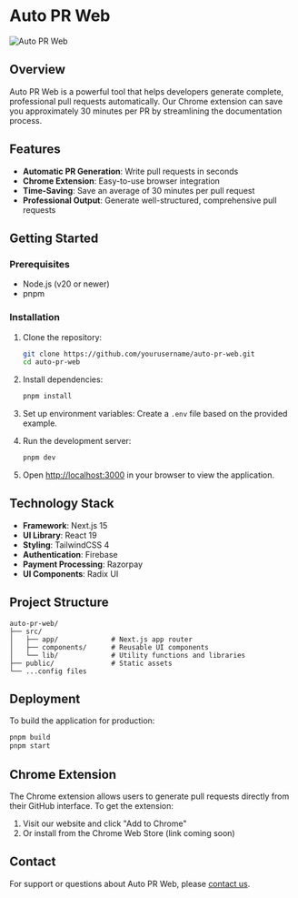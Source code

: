 # Auto PR Web

![Auto PR Web](https://i.pinimg.com/originals/c4/7b/9a/c47b9a94986b92ac592745ad3a1b8815.gif)

## Overview

Auto PR Web is a powerful tool that helps developers generate complete, professional pull requests automatically. Our Chrome extension can save you approximately 30 minutes per PR by streamlining the documentation process.

## Features

- **Automatic PR Generation**: Write pull requests in seconds
- **Chrome Extension**: Easy-to-use browser integration
- **Time-Saving**: Save an average of 30 minutes per pull request
- **Professional Output**: Generate well-structured, comprehensive pull requests

## Getting Started

### Prerequisites

- Node.js (v20 or newer)
- pnpm

### Installation

1. Clone the repository:

   ```bash
   git clone https://github.com/yourusername/auto-pr-web.git
   cd auto-pr-web
   ```

2. Install dependencies:

   ```bash
   pnpm install
   ```

3. Set up environment variables:
   Create a `.env` file based on the provided example.

4. Run the development server:

   ```bash
   pnpm dev
   ```

5. Open [http://localhost:3000](http://localhost:3000) in your browser to view the application.

## Technology Stack

- **Framework**: Next.js 15
- **UI Library**: React 19
- **Styling**: TailwindCSS 4
- **Authentication**: Firebase
- **Payment Processing**: Razorpay
- **UI Components**: Radix UI

## Project Structure

```
auto-pr-web/
├── src/
│   ├── app/             # Next.js app router
│   ├── components/      # Reusable UI components
│   └── lib/             # Utility functions and libraries
├── public/              # Static assets
└── ...config files
```

## Deployment

To build the application for production:

```bash
pnpm build
pnpm start
```

## Chrome Extension

The Chrome extension allows users to generate pull requests directly from their GitHub interface. To get the extension:

1. Visit our website and click "Add to Chrome"
2. Or install from the Chrome Web Store (link coming soon)

## Contact

For support or questions about Auto PR Web, please [contact us](mailto:your-email@example.com).
